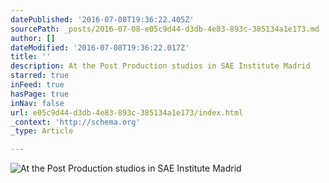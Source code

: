 ```yaml
---
datePublished: '2016-07-08T19:36:22.405Z'
sourcePath: _posts/2016-07-08-e05c9d44-d3db-4e83-893c-385134a1e173.md
author: []
dateModified: '2016-07-08T19:36:22.017Z'
title: ''
description: At the Post Production studios in SAE Institute Madrid
starred: true
inFeed: true
hasPage: true
inNav: false
url: e05c9d44-d3db-4e83-893c-385134a1e173/index.html
_context: 'http://schema.org'
_type: Article

---
```

![At the Post Production studios in SAE Institute Madrid](https://the-grid-user-content.s3-us-west-2.amazonaws.com/fc7fab0a-714f-481a-84f3-55f6f67d5ce8.jpg)